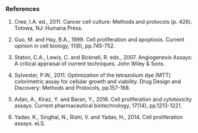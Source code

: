 ### References

1.	Cree, I.A. ed., 2011. Cancer cell culture: Methods and protocols (p. 426). Totowa, NJ: Humana Press.

2.	Guo, M. and Hay, B.A., 1999. Cell proliferation and apoptosis. Current opinion in cell biology, 11(6), pp.745-752.

3.	Staton, C.A., Lewis, C. and Bicknell, R. eds., 2007. Angiogenesis Assays: A critical appraisal of current techniques. John Wiley & Sons.

4.	Sylvester, P.W., 2011. Optimization of the tetrazolium dye (MTT) colorimetric assay for cellular growth and viability. Drug Design and Discovery: Methods and Protocols, pp.157-168.

5.	Adan, A., Kiraz, Y. and Baran, Y., 2016. Cell proliferation and cytotoxicity assays. Current pharmaceutical biotechnology, 17(14), pp.1213-1221.

6.	Yadav, K., Singhal, N., Rishi, V. and Yadav, H., 2014. Cell proliferation assays. eLS.
